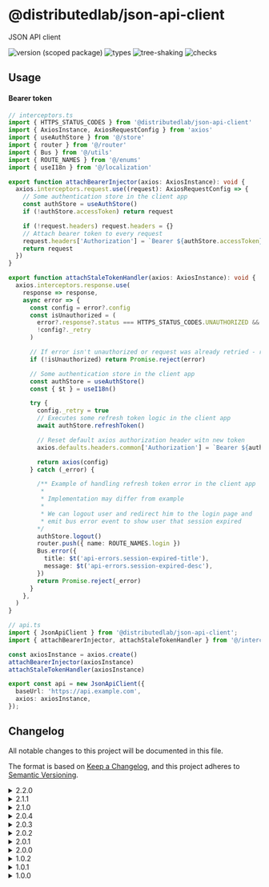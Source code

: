 # @distributedlab/json-api-client
JSON API client

![version (scoped package)](https://badgen.net/npm/v/@distributedlab/json-api-client)
![types](https://badgen.net/npm/types/@distributedlab/json-api-client)
![tree-shaking](https://badgen.net/bundlephobia/tree-shaking/@distributedlab/json-api-client)
![checks](https://badgen.net/github/checks/distributed-lab/web-kit/main)

## Usage
#### Bearer token
```typescript
// interceptors.ts
import { HTTPS_STATUS_CODES } from '@distributedlab/json-api-client'
import { AxiosInstance, AxiosRequestConfig } from 'axios'
import { useAuthStore } from '@/store'
import { router } from '@/router'
import { Bus } from '@/utils'
import { ROUTE_NAMES } from '@/enums'
import { useI18n } from '@/localization'

export function attachBearerInjector(axios: AxiosInstance): void {
  axios.interceptors.request.use((request): AxiosRequestConfig => {
    // Some authentication store in the client app
    const authStore = useAuthStore()
    if (!authStore.accessToken) return request

    if (!request.headers) request.headers = {}
    // Attach bearer token to every request
    request.headers['Authorization'] = `Bearer ${authStore.accessToken}`
    return request
  })
}

export function attachStaleTokenHandler(axios: AxiosInstance): void {
  axios.interceptors.response.use(
    response => response,
    async error => {
      const config = error?.config
      const isUnauthorized = (
        error?.response?.status === HTTPS_STATUS_CODES.UNAUTHORIZED &&
        !config?._retry
      )

      // If error isn't unauthorized or request was already retried - return error
      if (!isUnauthorized) return Promise.reject(error)

      // Some authentication store in the client app
      const authStore = useAuthStore()
      const { $t } = useI18n()

      try {
        config._retry = true
        // Executes some refresh token logic in the client app
        await authStore.refreshToken()

        // Reset default axios authorization header witn new token
        axios.defaults.headers.common['Authorization'] = `Bearer ${authStore.accessToken}`

        return axios(config)
      } catch (_error) {

        /** Example of handling refresh token error in the client app
         *
         * Implementation may differ from example
         *
         * We can logout user and redirect him to the login page and
         * emit bus error event to show user that session expired
        */
        authStore.logout()
        router.push({ name: ROUTE_NAMES.login })
        Bus.error({
          title: $t('api-errors.session-expired-title'),
          message: $t('api-errors.session-expired-desc'),
        })
        return Promise.reject(_error)
      }
    },
  )
}

// api.ts
import { JsonApiClient } from '@distributedlab/json-api-client';
import { attachBearerInjector, attachStaleTokenHandler } from '@/interceptors';

const axiosInstance = axios.create()
attachBearerInjector(axiosInstance)
attachStaleTokenHandler(axiosInstance)

export const api = new JsonApiClient({
  baseUrl: 'https://api.example.com',
  axios: axiosInstance,
});
```

## Changelog
All notable changes to this project will be documented in this file.

The format is based on [Keep a Changelog](https://keepachangelog.com/en/1.0.0/),
and this project adheres to [Semantic Versioning](https://semver.org/spec/v2.0.0.html).

<details><summary>2.2.0</summary>
  <h4>Added</h4>
  <ul>
    <li>Meta typing in response</li>
  </ul>
</details>
<details><summary>2.1.1</summary>
  <h4>Fixed</h4>
  <ul>
    <li>Exporting JsonApiBodyBuilder from package</li>
  </ul>
</details>
<details><summary>2.1.0</summary>
  <h4>Added</h4>
  <ul>
    <li>Util that helps to create the body for POST requests</li>
  </ul>
</details>
<details><summary>2.0.4</summary>
  <h4>Removed</h4>
  <ul>
    <li>Axios paramsSerializer encode config</li>
  </ul>
</details>
<details><summary>2.0.3</summary>
  <h4>Changed</h4>
  <ul>
    <li>Updated axios to <code>1.0.0</code></li>
  </ul>
</details>
<details><summary>2.0.2</summary>
  <h4>Added</h4>
  <ul>
    <li>Export helpers, enums and types</li>
  </ul>
</details>
<details><summary>2.0.1</summary>
  <h4>Fixed</h4>
  <ul>
    <li>Build content in NPM package</li>
  </ul>
</details>
<details><summary>2.0.0</summary>
  <h4>Added</h4>
  <ul>
    <li>
      Ability to provide axios instance to make possible to inject interceptors
      from client code to handle authorization and refresh token logic
    </li>
  </ul>
  <h4>Removed</h4>
  <ul>
    <li>Ability to provide auth token</li>
  </ul>
</details>
<details><summary>1.0.2</summary>
  <h4>Fixed</h4>
  <ul>
    <li>@babel/runtime dependency</li>
  </ul>
</details>
<details><summary>1.0.1</summary>
  <h4>Fixed</h4>
  <ul>
    <li>Readme</li>
  </ul>
</details>
<details><summary>1.0.0</summary>
  <h4>Under the hood changes</h4>
  <ul>
    <li>Initiated project</li>
  </ul>
</details>

